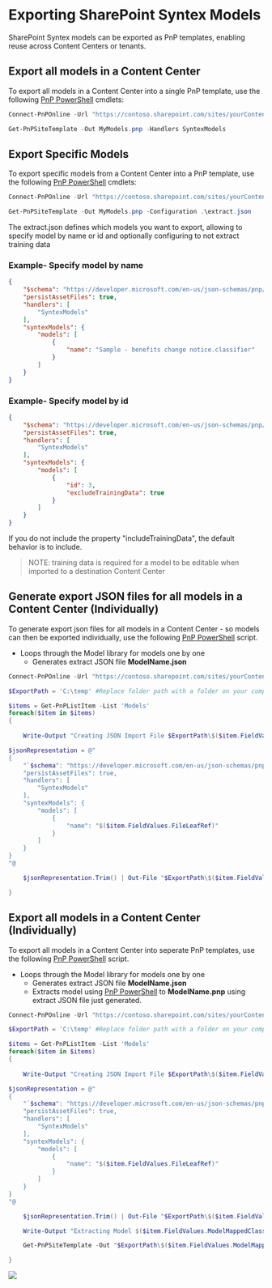# Exporting SharePoint Syntex Models

SharePoint Syntex models can be exported as PnP templates, enabling reuse across Content Centers or tenants.

## Export all models in a Content Center

To export all models in a Content Center into a single PnP template, use the following [PnP PowerShell](https://pnp.github.io/powershell/) cmdlets:

```powershell
Connect-PnPOnline -Url "https://contoso.sharepoint.com/sites/yourContentCenter"

Get-PnPSiteTemplate -Out MyModels.pnp -Handlers SyntexModels
```

## Export Specific Models

To export specific models from a Content Center into a PnP template, use the following [PnP PowerShell](https://pnp.github.io/powershell/) cmdlets:

```powershell
Connect-PnPOnline -Url "https://contoso.sharepoint.com/sites/yourContentCenter"

Get-PnPSiteTemplate -Out MyModels.pnp -Configuration .\extract.json
```

The extract.json defines which models you want to export, allowing to specify model by name or id and optionally configuring to not extract training data

### Example- Specify model by name

```json
{
    "$schema": "https://developer.microsoft.com/en-us/json-schemas/pnp/provisioning/202102/extract-configuration.schema.json",
    "persistAssetFiles": true,
    "handlers": [        
        "SyntexModels"
    ],
    "syntexModels": {
        "models": [
            {
                "name": "Sample - benefits change notice.classifier"
            }
        ]
    }
}
```

### Example- Specify model by id

```json
{
    "$schema": "https://developer.microsoft.com/en-us/json-schemas/pnp/provisioning/202102/extract-configuration.schema.json",
    "persistAssetFiles": true,
    "handlers": [        
        "SyntexModels"
    ],
    "syntexModels": {
        "models": [
            {
                "id": 3,
                "excludeTrainingData": true
            }
        ]
    }
}
```

If you do not include the property "includeTrainingData", the default behavior is to include.

> NOTE: training data is required for a model to be editable when imported to a destination Content Center

## Generate export JSON files for all models in a Content Center (Individually)

To generate export json files for all models in a Content Center - so models can then be exported individually, use the following [PnP PowerShell](https://pnp.github.io/powershell/) script.

- Loops through the Model library for models one by one
    - Generates extract JSON file **ModelName.json**

```powershell
Connect-PnPOnline -Url "https://contoso.sharepoint.com/sites/yourContentCenter"

$ExportPath = 'C:\temp' #Replace folder path with a folder on your computer to store models and extract JSON files

$items = Get-PnPListItem -List 'Models'
foreach($item in $items)
{
    
    Write-Output "Creating JSON Import File $ExportPath\$($item.FieldValues.ModelMappedClassifierName).json"

$jsonRepresentation = @"
{
    "`$schema": "https://developer.microsoft.com/en-us/json-schemas/pnp/provisioning/202102/extract-configuration.schema.json",
    "persistAssetFiles": true,
    "handlers": [        
        "SyntexModels"
    ],
    "syntexModels": {
        "models": [
            {
                "name": "$($item.FieldValues.FileLeafRef)"
            }
        ]
    }
}
"@

    $jsonRepresentation.Trim() | Out-File "$ExportPath\$($item.FieldValues.ModelMappedClassifierName).json"

}
```

## Export all models in a Content Center (Individually)

To export all models in a Content Center into seperate PnP templates, use the following [PnP PowerShell](https://pnp.github.io/powershell/) script.

- Loops through the Model library for models one by one
    - Generates extract JSON file **ModelName.json**
    - Extracts model using [PnP PowerShell](https://pnp.github.io/powershell/) to **ModelName.pnp** using extract JSON file just generated.

```powershell
Connect-PnPOnline -Url "https://contoso.sharepoint.com/sites/yourContentCenter"

$ExportPath = 'C:\temp' #Replace folder path with a folder on your computer to store models and extract JSON files

$items = Get-PnPListItem -List 'Models'
foreach($item in $items)
{
    
    Write-Output "Creating JSON Import File $ExportPath\$($item.FieldValues.ModelMappedClassifierName).json"

$jsonRepresentation = @"
{
    "`$schema": "https://developer.microsoft.com/en-us/json-schemas/pnp/provisioning/202102/extract-configuration.schema.json",
    "persistAssetFiles": true,
    "handlers": [        
        "SyntexModels"
    ],
    "syntexModels": {
        "models": [
            {
                "name": "$($item.FieldValues.FileLeafRef)"
            }
        ]
    }
}
"@

    $jsonRepresentation.Trim() | Out-File "$ExportPath\$($item.FieldValues.ModelMappedClassifierName).json"

    Write-Output "Extracting Model $($item.FieldValues.ModelMappedClassifierName) to $($ExportPath)\$($item.FieldValues.ModelMappedClassifierName).pnp"

    Get-PnPSiteTemplate -Out "$ExportPath\$($item.FieldValues.ModelMappedClassifierName).pnp" -Configuration "$ExportPath\$($item.FieldValues.ModelMappedClassifierName).json"

}
```

<img src="https://telemetry.sharepointpnp.com/syntex-samples/docs/exporting models" />
